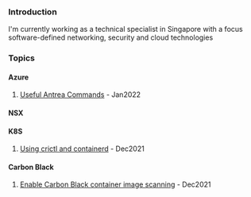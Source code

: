 ### Introduction
I'm currently working as a technical specialist in Singapore with a focus software-defined networking, security and cloud technologies


### Topics
#### Azure
1. [Useful Antrea Commands](antrea.md) - Jan2022

#### NSX

#### K8S
1. [Using crictl and containerd](containerd.md) - Dec2021

#### Carbon Black
1. [Enable Carbon Black container image scanning](cbscan.md) - Dec2021
